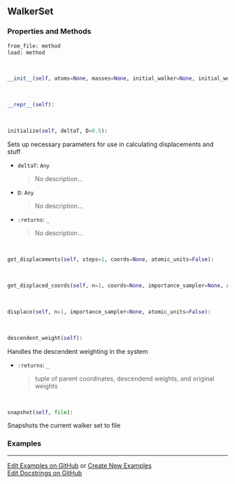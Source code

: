 ## <a id="RynLib.DoMyCode.WalkerSet.WalkerSet">WalkerSet</a>


### Properties and Methods
```python
from_file: method
load: method
```
<a id="RynLib.DoMyCode.WalkerSet.WalkerSet.__init__" class="docs-object-method">&nbsp;</a>
```python
__init__(self, atoms=None, masses=None, initial_walker=None, initial_weights=1.0, num_walkers=None, mpi_manager=None, walkers_per_core=None): 
```

<a id="RynLib.DoMyCode.WalkerSet.WalkerSet.__repr__" class="docs-object-method">&nbsp;</a>
```python
__repr__(self): 
```

<a id="RynLib.DoMyCode.WalkerSet.WalkerSet.initialize" class="docs-object-method">&nbsp;</a>
```python
initialize(self, deltaT, D=0.5): 
```
Sets up necessary parameters for use in calculating displacements and stuff
- `deltaT`: `Any`
    >No description...
- `D`: `Any`
    >No description...
- `:returns`: `_`
    >No description...

<a id="RynLib.DoMyCode.WalkerSet.WalkerSet.get_displacements" class="docs-object-method">&nbsp;</a>
```python
get_displacements(self, steps=1, coords=None, atomic_units=False): 
```

<a id="RynLib.DoMyCode.WalkerSet.WalkerSet.get_displaced_coords" class="docs-object-method">&nbsp;</a>
```python
get_displaced_coords(self, n=1, coords=None, importance_sampler=None, atomic_units=False): 
```

<a id="RynLib.DoMyCode.WalkerSet.WalkerSet.displace" class="docs-object-method">&nbsp;</a>
```python
displace(self, n=1, importance_sampler=None, atomic_units=False): 
```

<a id="RynLib.DoMyCode.WalkerSet.WalkerSet.descendent_weight" class="docs-object-method">&nbsp;</a>
```python
descendent_weight(self): 
```
Handles the descendent weighting in the system
- `:returns`: `_`
    >tuple of parent coordinates, descendend weights, and original weights

<a id="RynLib.DoMyCode.WalkerSet.WalkerSet.snapshot" class="docs-object-method">&nbsp;</a>
```python
snapshot(self, file): 
```
Snapshots the current walker set to file

### Examples


___

[Edit Examples on GitHub](https://github.com/McCoyGroup/References/edit/gh-pages/Documentation/examples/RynLib/DoMyCode/WalkerSet/WalkerSet.md) or 
[Create New Examples](https://github.com/McCoyGroup/References/new/gh-pages/?filename=Documentation/examples/RynLib/DoMyCode/WalkerSet/WalkerSet.md) <br/>
[Edit Docstrings on GitHub](https://github.com/McCoyGroup/RynLib/edit/master/DoMyCode/WalkerSet.py?message=Update%20Docs)